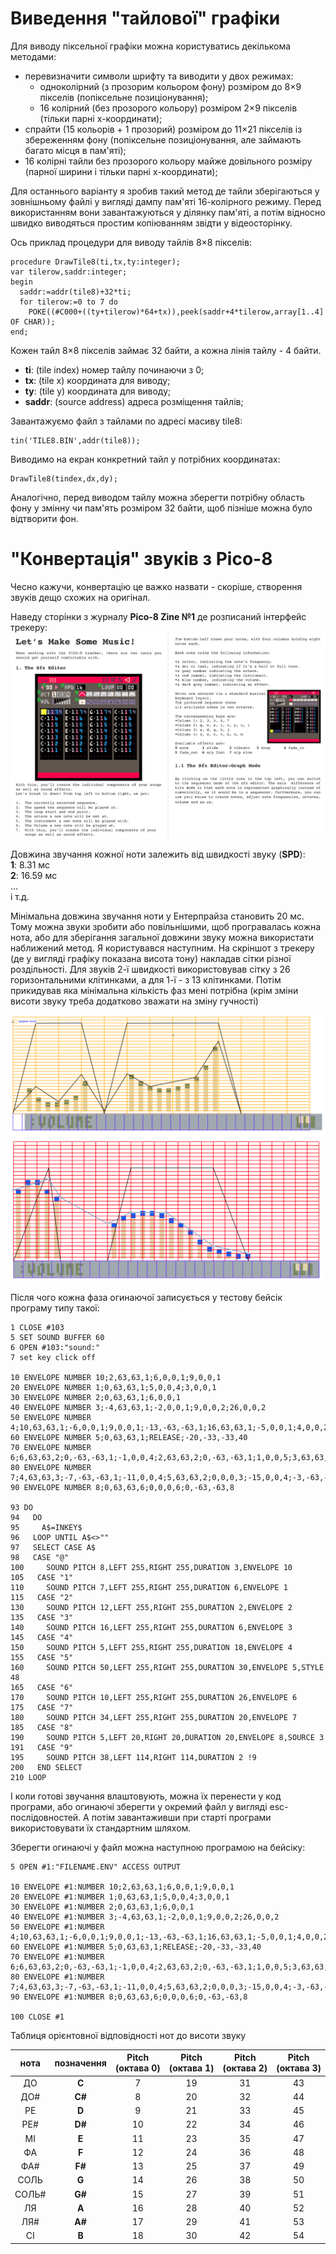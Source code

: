 # Виведення "тайлової" графіки

Для виводу піксельної графіки можна користуватись декількома методами:
- перевизначити символи шрифту та виводити у двох режимах:
	- одноколірний (з прозорим кольором фону) розміром до 8×9 пікселів (попіксельне позиціонування); 
	- 16 колірний (без прозорого кольору) розміром 2×9 пікселів (тільки парні x-координати);  
- спрайти (15 кольорів + 1 прозорий) розміром до 11×21 пікселів із збереженням фону (попіксельне позиціонування, але займають багато місця в пам'яті);
- 16 колірні тайли без прозорого кольору майже довільного розміру (парної ширини і тільки парні x-координати);  

Для останнього варіанту я зробив такий метод де тайли зберігаються у зовнішньому файлі у вигляді дампу пам'яті 16-колірного режиму. Перед використанням вони завантажуються у ділянку пам'яті, а потім відносно швидко виводяться простим копіюванням звідти у відеосторінку.

Ось приклад процедури для виводу тайлів 8×8 пікселів:

```
procedure DrawTile8(ti,tx,ty:integer);
var tilerow,saddr:integer;
begin
  saddr:=addr(tile8)+32*ti;
  for tilerow:=0 to 7 do
    POKE((#C000+((ty+tilerow)*64+tx)),peek(saddr+4*tilerow,array[1..4] OF CHAR));
end;
```

Кожен тайл 8×8 пікселів займає 32 байти, а кожна лінія тайлу - 4 байти.
- **ti**: (tile index) номер тайлу починаючи з 0;
- **tx**: (tile x) координата для виводу;
- **ty**: (tile y) координата для виводу;
- **saddr**: (source address) адреса розміщення тайлів;

Завантажуємо файл з тайлами по адресі масиву tile8:
```
tin('TILE8.BIN',addr(tile8));  
```

Виводимо на екран конкретний тайл у потрібних координатах:
```
DrawTile8(tindex,dx,dy);
```

Аналогічно, перед виводом тайлу можна зберегти потрібну область фону у змінну чи пам'ять розміром 32 байти, щоб пізніше можна було відтворити фон.

# "Конвертація" звуків з Pico-8

Чесно кажучи, конвертацію це важко назвати - скоріше, створення звуків дещо схожих на оригінал. 

Наведу сторінки з журналу **Pico-8 Zine №1** де розписаний інтерфейс трекеру:
![](pics/pico8-musictracker.png)

Довжина звучання кожної ноти залежить від швидкості звуку (**SPD**):  
**1**: 8.31 мс  
**2**: 16.59 мс  
...  
і т.д.

Мінімальна довжина звучання ноти у Ентерпрайза становить 20 мс. Тому можна звуки зробити або повільнішими, щоб програвалась кожна нота, або для зберігання загальної довжини звуку можна використати наближений метод. Я користувався наступним. На скріншот з трекеру (де у вигляді графіку показана висота тону) накладав сітки різної роздільності. Для звуків 2-ї швидкості використовував сітку з 26 горизонтальними клітинками, а для 1-ї - з 13 клітинками. Потім прикидував яка мінімальна кількість фаз мені потрібна (крім зміни висоти звуку треба додатково зважати на зміну гучності)

![](pics/sound-spd1.png) ![](pics/sound-spd2.png)

Після чого кожна фаза огинаючої записується у тестову бейсік програму типу такої:

```
1 CLOSE #103
5 SET SOUND BUFFER 60
6 OPEN #103:"sound:"
7 set key click off

10 ENVELOPE NUMBER 10;2,63,63,1;6,0,0,1;9,0,0,1
20 ENVELOPE NUMBER 1;0,63,63,1;5,0,0,4;3,0,0,1
30 ENVELOPE NUMBER 2;0,63,63,1;6,0,0,1
40 ENVELOPE NUMBER 3;-4,63,63,1;-2,0,0,1;9,0,0,2;26,0,0,2
50 ENVELOPE NUMBER 4;10,63,63,1;-6,0,0,1;9,0,0,1;-13,-63,-63,1;16,63,63,1;-5,0,0,1;4,0,0,2;13,0,0,1;-28,-63,-63,1
60 ENVELOPE NUMBER 5;0,63,63,1;RELEASE;-20,-33,-33,40
70 ENVELOPE NUMBER 6;6,63,63,2;0,-63,-63,1;-1,0,0,4;2,63,63,2;0,-63,-63,1;1,0,0,5;3,63,63,2;0,-63,-63,1;1,0,0,5;4,63,63,2;0,-63,-63,1
80 ENVELOPE NUMBER 7;4,63,63,3;-7,-63,-63,1;-11,0,0,4;5,63,63,2;0,0,0,3;-15,0,0,4;-3,-63,-63,3
90 ENVELOPE NUMBER 8;0,63,63,6;0,0,0,6;0,-63,-63,8

93 DO
94   DO
95     A$=INKEY$
96   LOOP UNTIL A$<>""
97   SELECT CASE A$
98   CASE "@"
100     SOUND PITCH 8,LEFT 255,RIGHT 255,DURATION 3,ENVELOPE 10
105   CASE "1"
110     SOUND PITCH 7,LEFT 255,RIGHT 255,DURATION 6,ENVELOPE 1
115   CASE "2"
130     SOUND PITCH 12,LEFT 255,RIGHT 255,DURATION 2,ENVELOPE 2
135   CASE "3"
140     SOUND PITCH 16,LEFT 255,RIGHT 255,DURATION 6,ENVELOPE 3
145   CASE "4"
150     SOUND PITCH 5,LEFT 255,RIGHT 255,DURATION 18,ENVELOPE 4
155   CASE "5"
160     SOUND PITCH 50,LEFT 255,RIGHT 255,DURATION 30,ENVELOPE 5,STYLE 48
165   CASE "6"
170     SOUND PITCH 10,LEFT 255,RIGHT 255,DURATION 26,ENVELOPE 6
175   CASE "7"
180     SOUND PITCH 34,LEFT 255,RIGHT 255,DURATION 20,ENVELOPE 7
185   CASE "8"
190     SOUND PITCH 5,LEFT 20,RIGHT 20,DURATION 20,ENVELOPE 8,SOURCE 3
191   CASE "9"
195     SOUND PITCH 38,LEFT 114,RIGHT 114,DURATION 2 !9
200   END SELECT
210 LOOP
```

І коли готові звучання влаштовують, можна їх перенести у код програми, або огинаючі зберегти у окремий файл у вигляді esc-послідовностей. А потім завантаживши при старті програми використовувати їх стандартним шляхом.

Зберегти огинаючі у файл можна наступною програмою на бейсіку:
```
5 OPEN #1:"FILENAME.ENV" ACCESS OUTPUT

10 ENVELOPE #1:NUMBER 10;2,63,63,1;6,0,0,1;9,0,0,1
20 ENVELOPE #1:NUMBER 1;0,63,63,1;5,0,0,4;3,0,0,1
30 ENVELOPE #1:NUMBER 2;0,63,63,1;6,0,0,1
40 ENVELOPE #1:NUMBER 3;-4,63,63,1;-2,0,0,1;9,0,0,2;26,0,0,2
50 ENVELOPE #1:NUMBER 4;10,63,63,1;-6,0,0,1;9,0,0,1;-13,-63,-63,1;16,63,63,1;-5,0,0,1;4,0,0,2;13,0,0,1;-28,-63,-63,1
60 ENVELOPE #1:NUMBER 5;0,63,63,1;RELEASE;-20,-33,-33,40
70 ENVELOPE #1:NUMBER 6;6,63,63,2;0,-63,-63,1;-1,0,0,4;2,63,63,2;0,-63,-63,1;1,0,0,5;3,63,63,2;0,-63,-63,1;1,0,0,5;4,63,63,2;0,-63,-63,1
80 ENVELOPE #1:NUMBER 7;4,63,63,3;-7,-63,-63,1;-11,0,0,4;5,63,63,2;0,0,0,3;-15,0,0,4;-3,-63,-63,3
90 ENVELOPE #1:NUMBER 8;0,63,63,6;0,0,0,6;0,-63,-63,8

100 CLOSE #1
```


Таблиця орієнтовної відповідності нот до висоти звуку

| нота  | позначення | Pitch<br>(октава 0) | Pitch<br>(октава 1) | Pitch<br>(октава 2) | Pitch<br>(октава 3) |
|:-----:|:----------:|:-------------------:|:-------------------:|:-------------------:|:-------------------:|
|  ДО   |   **C**    |          7          |         19          |         31          |         43          |
|  ДО#  |   **C#**   |          8          |         20          |         32          |         44          |
|  РЕ   |   **D**    |          9          |         21          |         33          |         45          |
|  РЕ#  |   **D#**   |         10          |         22          |         34          |         46          |
|  МІ   |   **E**    |         11          |         23          |         35          |         47          |
|  ФА   |   **F**    |         12          |         24          |         36          |         48          |
|  ФА#  |   **F#**   |         13          |         25          |         37          |         49          |
| СОЛЬ  |   **G**    |         14          |         26          |         38          |         50          |
| СОЛЬ# |   **G#**   |         15          |         27          |         39          |         51          |
|  ЛЯ   |   **A**    |         16          |         28          |         40          |         52          |
|  ЛЯ#  |   **A#**   |         17          |         29          |         41          |         53          |
|  СІ   |   **B**    |         18          |         30          |         42          |         54          |
